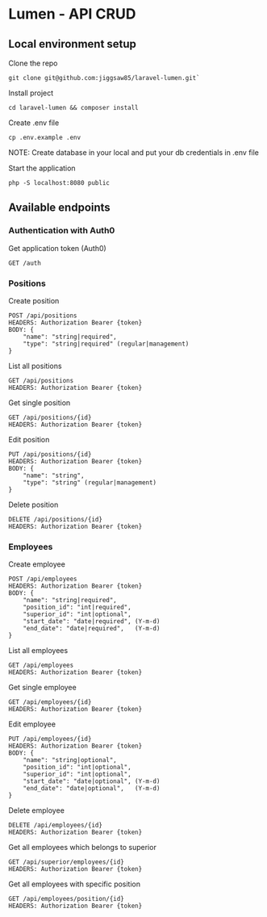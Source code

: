 # Lumen - API CRUD

## Local environment setup

Clone the repo
```
git clone git@github.com:jiggsaw85/laravel-lumen.git`
```

Install project
```
cd laravel-lumen && composer install
```

Create .env file
```
cp .env.example .env
```

NOTE: Create database in your local and put your db credentials in .env file

Start the application
```
php -S localhost:8080 public
```

## Available endpoints

### Authentication with Auth0
Get application token (Auth0)
```
GET /auth
```

### Positions
Create position
```
POST /api/positions
HEADERS: Authorization Bearer {token}
BODY: {
    "name": "string|required",
    "type": "string|required" (regular|management)
}
```

List all positions
```
GET /api/positions
HEADERS: Authorization Bearer {token}
```

Get single position
```
GET /api/positions/{id}
HEADERS: Authorization Bearer {token}
```

Edit position
```
PUT /api/positions/{id}
HEADERS: Authorization Bearer {token}
BODY: {
    "name": "string",
    "type": "string" (regular|management)
}
```

Delete position
```
DELETE /api/positions/{id}
HEADERS: Authorization Bearer {token}
```

### Employees
Create employee
```
POST /api/employees
HEADERS: Authorization Bearer {token}
BODY: {
    "name": "string|required",
    "position_id": "int|required",
    "superior_id": "int|optional",
    "start_date": "date|required", (Y-m-d)
    "end_date": "date|required",   (Y-m-d)
}
```

List all employees
```
GET /api/employees
HEADERS: Authorization Bearer {token}
```

Get single employee
```
GET /api/employees/{id}
HEADERS: Authorization Bearer {token}
```

Edit employee
```
PUT /api/employees/{id}
HEADERS: Authorization Bearer {token}
BODY: {
    "name": "string|optional",
    "position_id": "int|optional",
    "superior_id": "int|optional",
    "start_date": "date|optional", (Y-m-d)
    "end_date": "date|optional",   (Y-m-d)
}
```

Delete employee
```
DELETE /api/employees/{id}
HEADERS: Authorization Bearer {token}
```

Get all employees which belongs to superior
```
GET /api/superior/employees/{id}
HEADERS: Authorization Bearer {token}
```

Get all employees with specific position
```
GET /api/employees/position/{id}
HEADERS: Authorization Bearer {token}
```